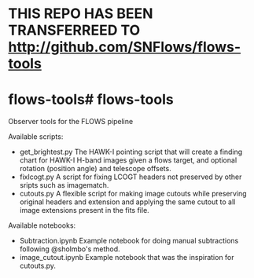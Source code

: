 # THIS REPO HAS BEEN TRANSFERREED TO http://github.com/SNFlows/flows-tools

# flows-tools# flows-tools
Observer tools for the FLOWS pipeline

Available scripts:
 - get_brightest.py The HAWK-I pointing script that will create a finding chart for HAWK-I H-band images given a flows target, and optional rotation (position angle) and telescope offsets.
 - fixlcogt.py A script for fixing LCOGT headers not preserved by other sripts such as imagematch.
 - cutouts.py A flexible script for making image cutouts while preserving original headers and extension and applying the same cutout to all image extensions present in the fits file.

Available notebooks:
 - Subtraction.ipynb Example notebook for doing manual subtractions following @sholmbo's method.
 - image_cutout.ipynb Example notebook that was the inspiration for cutouts.py.
